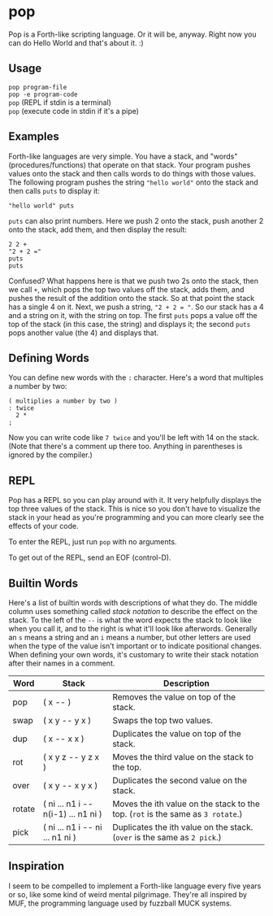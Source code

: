 # pop

Pop is a Forth-like scripting language. Or it will be, anyway. Right now you can do Hello World and that's about it. :)

## Usage

`pop program-file`  
`pop -e program-code`  
`pop` (REPL if stdin is a terminal)  
`pop` (execute code in stdin if it's a pipe)

## Examples

Forth-like languages are very simple. You have a stack, and "words" (procedures/functions) that operate on that stack. Your program pushes values onto the stack and then calls words to do things with those values. The following program pushes the string `"hello world"` onto the stack and then calls `puts` to display it:

```
"hello world" puts
```

`puts` can also print numbers. Here we push 2 onto the stack, push another 2 onto the stack, add them, and then display the result:

```
2 2 +
"2 + 2 ="
puts
puts
```

Confused? What happens here is that we push two 2s onto the stack, then we call `+`, which pops the top two values off the stack, adds them, and pushes the result of the addition onto the stack. So at that point the stack has a single 4 on it. Next, we push a string, `"2 + 2 = "`. So our stack has a 4 and a string on it, with the string on top. The first `puts` pops a value off the top of the stack (in this case, the string) and displays it; the second `puts` pops another value (the 4) and displays that.

## Defining Words

You can define new words with the `:` character. Here's a word that multiples a number by two:

```
( multiplies a number by two )
: twice
  2 *
;
```

Now you can write code like `7 twice` and you'll be left with 14 on the stack. (Note that there's a comment up there too. Anything in parentheses is ignored by the compiler.)

## REPL

Pop has a REPL so you can play around with it. It very helpfully displays the top three values of the stack. This is nice so you don't have to visualize the stack in your head as you're programming and you can more clearly see the effects of your code.

To enter the REPL, just run `pop` with no arguments.

To get out of the REPL, send an EOF (control-D).

## Builtin Words

Here's a list of builtin words with descriptions of what they do. The middle column uses something called *stack notation* to describe the effect on the stack. To the left of the `--` is what the word expects the stack to look like when you call it, and to the right is what it'll look like afterwords. Generally an `s` means a string and an `i` means a number, but other letters are used when the type of the value isn't important or to indicate positional changes. When defining your own words, it's customary to write their stack notation after their names in a comment.

| Word | Stack | Description |
|------|-------|-------------|
| pop  | ( x -- ) | Removes the value on top of the stack. |
| swap | ( x y -- y x ) | Swaps the top two values. |
| dup  | ( x -- x x ) | Duplicates the value on top of the stack. |
| rot  | ( x y z -- y z x ) | Moves the third value on the stack to the top. |
| over | ( x y -- x y x ) | Duplicates the second value on the stack. |
| rotate | ( ni ... n1 i -- n(i-1) ... n1 ni ) | Moves the ith value on the stack to the top. (`rot` is the same as `3 rotate`.) |
| pick | ( ni ... n1 i -- ni ... n1 ni ) | Duplicates the ith value on the stack. (`over` is the same as `2 pick`.) |

## Inspiration

I seem to be compelled to implement a Forth-like language every five years or so, like some kind of weird mental pilgrimage. They're all inspired by MUF, the programming language used by fuzzball MUCK systems.